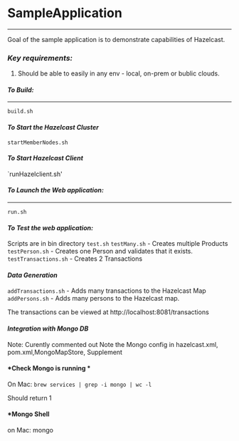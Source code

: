 
# **SampleApplication**
___________________

Goal of the sample application is to demonstrate capabilities of Hazelcast.

### *Key requirements:*

1. Should be able to easily in any env - local, on-prem or bublic clouds.


#### *To Build:*
__________

`build.sh`

#### *To Start the Hazelcast Cluster*

`startMemberNodes.sh`

#### *To Start Hazelcast Client*
`runHazelclient.sh'


#### *To Launch the Web application:*
________

`run.sh`

#### *To Test the web application:*

Scripts are in bin directory
`test.sh`
`testMany.sh` - Creates multiple Products
`testPerson.sh` - Creates one Person and validates that it exists.
`testTransactions.sh` - Creates 2 Transactions

#### *Data Generation* 
`addTransactions.sh` - Adds many transactions to the Hazelcast Map
`addPersons.sh` - Adds many persons to the Hazelcast map.


The transactions can be viewed at 
http://localhost:8081/transactions

 
#### *Integration with Mongo DB*
Note: Curently commented out
Note the Mongo config in hazelcast.xml, pom.xml,MongoMapStore, Supplement

#### *Check Mongo is running *
On Mac:
`brew services | grep -i mongo | wc -l`

Should return 1 

#### *Mongo Shell
on Mac:
mongo









